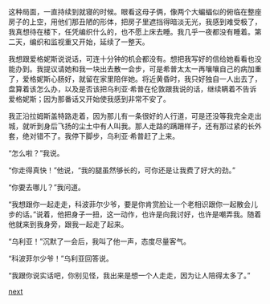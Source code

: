 
这种局面，一直持续到就寝的时候。眼看这母子俩，像两个大蝙蝠似的俯临在整座房子的上空，用他们那丑陋的形体，把房子里遮挡得暗淡无光，我感到难受极了，我真想待在楼下，任凭编织什么的，也不愿上床去睡。我几乎一夜都没有睡着。第二天，编织和监视重又开始，延续了一整天。

我想跟爱格妮斯说说话，可连十分钟的机会都没有。想把我写好的信给她看看也没能办到。我提议请她和我一块出去散一会步，可是希普太太一再嚷嚷自己的病加重了，爱格妮斯心肠好，就留在家里陪伴她。将近黄昏时，我只好独自一人出去了，盘算着该怎么办，以及是否该把乌利亚·希普在伦敦跟我说的话，继续瞒着不告诉爱格妮斯；因为那番话又开始使我感到非常不安了。

我正沿拉姆斯盖特路走着，因为那儿有一条很好的人行道，可是还没等我完全走出城，就听到身后飞扬的尘土中有人叫我。那人走路的蹒跚样子，还有那过紧的长外套，绝对错不了。我停下脚步，乌利亚·希普赶了上来。

“怎么啦？”我说。

“你走得真快！”他说，“我的腿虽然够长的，可你还是让我费了好大的劲。”

“你要去哪儿？”我问道。

“我想跟你一起走走，科波菲尔少爷，要是你肯赏脸让一个老相识跟你一起散会儿步的话。”说着，他把身子一扭，这一动作，也许是向我讨好，也许是嘲弄我。随着他就来到我身旁，跟我一起走了起来。

“乌利亚！”沉默了一会后，我叫了他一声，态度尽量客气。

“科波菲尔少爷！”乌利亚回答说。

“我跟你说实话吧，你别见怪，我出来是想一个人走走，因为让人陪得太多了。”

[next](page504.md)